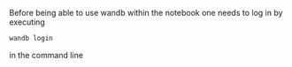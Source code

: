 Before being able to use wandb within the notebook one needs to log in by executing 
```bash
wandb login
```
in the command line